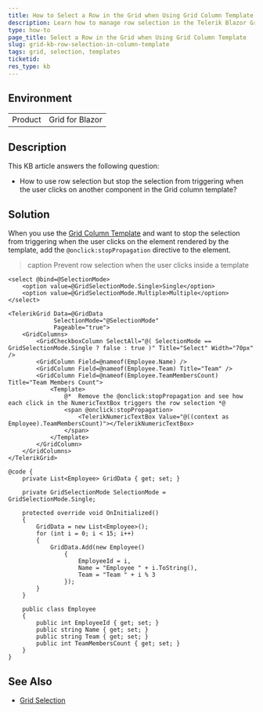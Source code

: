 ```yaml
---
title: How to Select a Row in the Grid when Using Grid Column Template
description: Learn how to manage row selection in the Telerik Blazor Grid when using Grid Column Template.
type: how-to
page_title: Select a Row in the Grid when Using Grid Column Template
slug: grid-kb-row-selection-in-column-template
tags: grid, selection, templates
ticketid: 
res_type: kb
---
```


## Environment

<table>
    <tbody>
        <tr>
            <td>Product</td>
            <td>Grid for Blazor</td>
        </tr>
    </tbody>
</table>

## Description

This KB article answers the following question:

* How to use row selection but stop the selection from triggering when the user clicks on another component in the Grid column template?

## Solution

When you use the [Grid Column Template](slug:grid-templates-column) and want to stop the selection from triggering when the user clicks on the element rendered by the template, add the `@onclick:stopPropagation` directive to the element.

>caption Prevent row selection when the user clicks inside a template

````RAZOR
<select @bind=@SelectionMode>
    <option value=@GridSelectionMode.Single>Single</option>
    <option value=@GridSelectionMode.Multiple>Multiple</option>
</select>

<TelerikGrid Data=@GridData
             SelectionMode="@SelectionMode"
             Pageable="true">
    <GridColumns>
        <GridCheckboxColumn SelectAll="@( SelectionMode == GridSelectionMode.Single ? false : true )" Title="Select" Width="70px" />
        <GridColumn Field=@nameof(Employee.Name) />
        <GridColumn Field=@nameof(Employee.Team) Title="Team" />
        <GridColumn Field=@nameof(Employee.TeamMembersCount) Title="Team Members Count">
            <Template>
                @*  Remove the @onclick:stopPropagation and see how each click in the NumericTextBox triggers the row selection *@
                <span @onclick:stopPropagation>
                    <TelerikNumericTextBox Value="@((context as Employee).TeamMembersCount)"></TelerikNumericTextBox>
                </span>
            </Template>
        </GridColumn>
    </GridColumns>
</TelerikGrid>

@code {
    private List<Employee> GridData { get; set; }

    private GridSelectionMode SelectionMode = GridSelectionMode.Single;

    protected override void OnInitialized()
    {
        GridData = new List<Employee>();
        for (int i = 0; i < 15; i++)
        {
            GridData.Add(new Employee()
                {
                    EmployeeId = i,
                    Name = "Employee " + i.ToString(),
                    Team = "Team " + i % 3
                });
        }
    }

    public class Employee
    {
        public int EmployeeId { get; set; }
        public string Name { get; set; }
        public string Team { get; set; }
        public int TeamMembersCount { get; set; }
    }
}
````

## See Also

* [Grid Selection](slug:grid-selection-overview)
